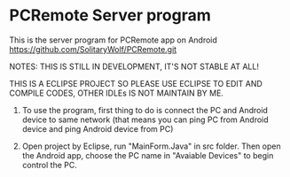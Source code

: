 # PCRemote Server program
This is the server program for PCRemote app on Android
https://github.com/SolitaryWolf/PCRemote.git

NOTES: THIS IS STILL IN DEVELOPMENT, IT'S NOT STABLE AT ALL!

THIS IS A ECLIPSE PROJECT SO PLEASE USE ECLIPSE TO EDIT AND COMPILE CODES, OTHER IDLEs IS NOT MAINTAIN BY ME.

1. To use the program, first thing to do is connect the PC and Android device to same network (that means you can ping PC from Android device and ping Android device from PC)

2. Open project by Eclipse, run "MainForm.Java" in src folder. Then open the Android app, choose the PC name in "Avaiable Devices" to begin control the PC.


